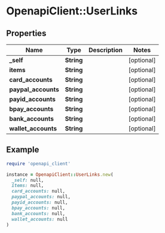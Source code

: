 # OpenapiClient::UserLinks

## Properties

| Name | Type | Description | Notes |
| ---- | ---- | ----------- | ----- |
| **_self** | **String** |  | [optional] |
| **items** | **String** |  | [optional] |
| **card_accounts** | **String** |  | [optional] |
| **paypal_accounts** | **String** |  | [optional] |
| **payid_accounts** | **String** |  | [optional] |
| **bpay_accounts** | **String** |  | [optional] |
| **bank_accounts** | **String** |  | [optional] |
| **wallet_accounts** | **String** |  | [optional] |

## Example

```ruby
require 'openapi_client'

instance = OpenapiClient::UserLinks.new(
  _self: null,
  items: null,
  card_accounts: null,
  paypal_accounts: null,
  payid_accounts: null,
  bpay_accounts: null,
  bank_accounts: null,
  wallet_accounts: null
)
```

